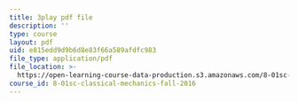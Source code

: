 ```yaml
---
title: 3play pdf file
description: ''
type: course
layout: pdf
uid: e815edd9d9b6d8e83f66a589afdfc983
file_type: application/pdf
file_location: >-
  https://open-learning-course-data-production.s3.amazonaws.com/8-01sc-classical-mechanics-fall-2016/e815edd9d9b6d8e83f66a589afdfc983_NiCMMn12CIs.pdf
course_id: 8-01sc-classical-mechanics-fall-2016
---
```

